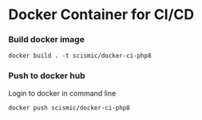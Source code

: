 # Docker Container for CI/CD

### Build docker image

```
docker build . -t scismic/docker-ci-php8
```


### Push to docker hub
Login to docker in command line

```
docker push scismic/docker-ci-php8
```
